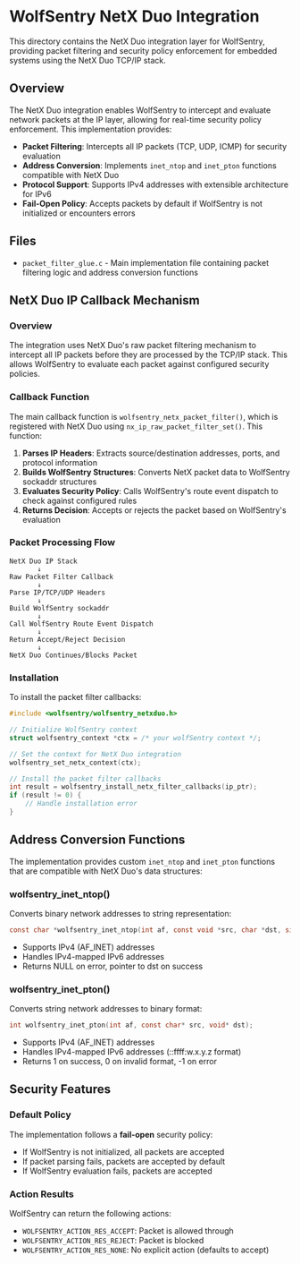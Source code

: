 # WolfSentry NetX Duo Integration

This directory contains the NetX Duo integration layer for WolfSentry, providing packet filtering and security policy enforcement for embedded systems using the NetX Duo TCP/IP stack.

## Overview

The NetX Duo integration enables WolfSentry to intercept and evaluate network packets at the IP layer, allowing for real-time security policy enforcement. This implementation provides:

- **Packet Filtering**: Intercepts all IP packets (TCP, UDP, ICMP) for security evaluation
- **Address Conversion**: Implements `inet_ntop` and `inet_pton` functions compatible with NetX Duo
- **Protocol Support**: Supports IPv4 addresses with extensible architecture for IPv6
- **Fail-Open Policy**: Accepts packets by default if WolfSentry is not initialized or encounters errors

## Files

- `packet_filter_glue.c` - Main implementation file containing packet filtering logic and address conversion functions

## NetX Duo IP Callback Mechanism

### Overview

The integration uses NetX Duo's raw packet filtering mechanism to intercept all IP packets before they are processed by the TCP/IP stack. This allows WolfSentry to evaluate each packet against configured security policies.

### Callback Function

The main callback function is `wolfsentry_netx_packet_filter()`, which is registered with NetX Duo using `nx_ip_raw_packet_filter_set()`. This function:

1. **Parses IP Headers**: Extracts source/destination addresses, ports, and protocol information
2. **Builds WolfSentry Structures**: Converts NetX packet data to WolfSentry sockaddr structures
3. **Evaluates Security Policy**: Calls WolfSentry's route event dispatch to check against configured rules
4. **Returns Decision**: Accepts or rejects the packet based on WolfSentry's evaluation

### Packet Processing Flow

```
NetX Duo IP Stack
       ↓
Raw Packet Filter Callback
       ↓
Parse IP/TCP/UDP Headers
       ↓
Build WolfSentry sockaddr
       ↓
Call WolfSentry Route Event Dispatch
       ↓
Return Accept/Reject Decision
       ↓
NetX Duo Continues/Blocks Packet
```

### Installation

To install the packet filter callbacks:

```c
#include <wolfsentry/wolfsentry_netxduo.h>

// Initialize WolfSentry context
struct wolfsentry_context *ctx = /* your wolfSentry context */;

// Set the context for NetX Duo integration
wolfsentry_set_netx_context(ctx);

// Install the packet filter callbacks
int result = wolfsentry_install_netx_filter_callbacks(ip_ptr);
if (result != 0) {
    // Handle installation error
}
```

## Address Conversion Functions

The implementation provides custom `inet_ntop` and `inet_pton` functions that are compatible with NetX Duo's data structures:

### wolfsentry_inet_ntop()

Converts binary network addresses to string representation:

```c
const char *wolfsentry_inet_ntop(int af, const void *src, char *dst, size_t size);
```

- Supports IPv4 (AF_INET) addresses
- Handles IPv4-mapped IPv6 addresses
- Returns NULL on error, pointer to dst on success

### wolfsentry_inet_pton()

Converts string network addresses to binary format:

```c
int wolfsentry_inet_pton(int af, const char* src, void* dst);
```

- Supports IPv4 (AF_INET) addresses
- Handles IPv4-mapped IPv6 addresses (::ffff:w.x.y.z format)
- Returns 1 on success, 0 on invalid format, -1 on error

## Security Features

### Default Policy

The implementation follows a **fail-open** security policy:
- If WolfSentry is not initialized, all packets are accepted
- If packet parsing fails, packets are accepted by default
- If WolfSentry evaluation fails, packets are accepted

### Action Results

WolfSentry can return the following actions:
- `WOLFSENTRY_ACTION_RES_ACCEPT`: Packet is allowed through
- `WOLFSENTRY_ACTION_RES_REJECT`: Packet is blocked
- `WOLFSENTRY_ACTION_RES_NONE`: No explicit action (defaults to accept)
